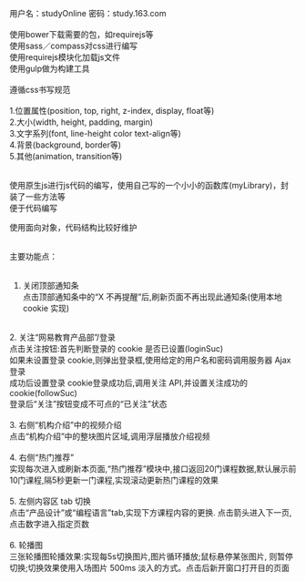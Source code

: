 用户名：studyOnline 密码：study.163.com<br>
<br>
使用bower下载需要的包，如requirejs等<br>
使用sass／compass对css进行编写<br>
使用requirejs模块化加载js文件<br>
使用gulp做为构建工具<br>
<br>
遵循css书写规范<br>
<br>
1.位置属性(position, top, right, z-index, display, float等)<br>
2.大小(width, height, padding, margin)<br>
3.文字系列(font, line-height color text-align等)<br>
4.背景(background, border等)<br>
5.其他(animation, transition等)<br>
<br>

使用原生js进行js代码的编写，使用自己写的一个小小的函数库(myLibrary)，封装了一些方法等<br>
便于代码编写<br>

使用面向对象，代码结构比较好维护<br>
<br>

主要功能点：<br>
<br>
1. 关闭顶部通知条<br>
点击顶部通知条中的“X 不再提醒”后,刷新页面不再出现此通知条(使用本地 cookie 实现)<br>
<br>
2. 关注“网易教育产品部”/登录<br>
点击关注按钮:首先判断登录的 cookie 是否已设置(loginSuc)<br>
如果未设置登录 cookie,则弹出登录框,使用给定的用户名和密码调用服务器 Ajax 登录<br>
成功后设置登录 cookie登录成功后,调用关注 API,并设置关注成功的 cookie(followSuc)<br>
登录后“关注”按钮变成不可点的“已关注”状态<br>
<br>
3. 右侧“机构介绍”中的视频介绍<br>
点击“机构介绍”中的整块图片区域,调用浮层播放介绍视频<br>
<br>
4. 右侧“热门推荐”<br>
实现每次进入或刷新本页面,“热门推荐”模块中,接口返回20门课程数据,默认展示前10门课程,隔5秒更新一门课程,实现滚动更新热门课程的效果<br>
<br>
5. 左侧内容区 tab 切换<br>
点击“产品设计”或“编程语言”tab,实现下方课程内容的更换. 点击箭头进入下一页,点击数字进入指定页数<br>
<br>
6. 轮播图<br>
三张轮播图轮播效果:实现每5s切换图片,图片循环播放;鼠标悬停某张图片, 则暂停切换;切换效果使用入场图片 500ms 淡入的方式。点击后新开窗口打开目的页面<br>